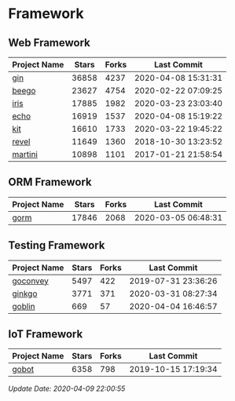 # Framework

## Web Framework

| Project Name | Stars | Forks | Last Commit |
| ------------ | ----- | ----- | ----------- |
| [gin](https://github.com/gin-gonic/gin) | 36858 | 4237 | 2020-04-08 15:31:31 |
| [beego](https://github.com/astaxie/beego) | 23627 | 4754 | 2020-02-22 07:09:25 |
| [iris](https://github.com/kataras/iris) | 17885 | 1982 | 2020-03-23 23:03:40 |
| [echo](https://github.com/labstack/echo) | 16919 | 1537 | 2020-04-08 15:19:22 |
| [kit](https://github.com/go-kit/kit) | 16610 | 1733 | 2020-03-22 19:45:22 |
| [revel](https://github.com/revel/revel) | 11649 | 1360 | 2018-10-30 13:23:52 |
| [martini](https://github.com/go-martini/martini) | 10898 | 1101 | 2017-01-21 21:58:54 |

## ORM Framework

| Project Name | Stars | Forks | Last Commit |
| ------------ | ----- | ----- | ----------- |
| [gorm](https://github.com/jinzhu/gorm) | 17846 | 2068 | 2020-03-05 06:48:31 |

## Testing Framework

| Project Name | Stars | Forks | Last Commit |
| ------------ | ----- | ----- | ----------- |
| [goconvey](https://github.com/smartystreets/goconvey) | 5497 | 422 | 2019-07-31 23:36:26 |
| [ginkgo](https://github.com/onsi/ginkgo) | 3771 | 371 | 2020-03-31 08:27:34 |
| [goblin](https://github.com/franela/goblin) | 669 | 57 | 2020-04-04 16:46:57 |

## IoT Framework

| Project Name | Stars | Forks | Last Commit |
| ------------ | ----- | ----- | ----------- |
| [gobot](https://github.com/hybridgroup/gobot) | 6358 | 798 | 2019-10-15 17:19:34 |

*Update Date: 2020-04-09 22:00:55*